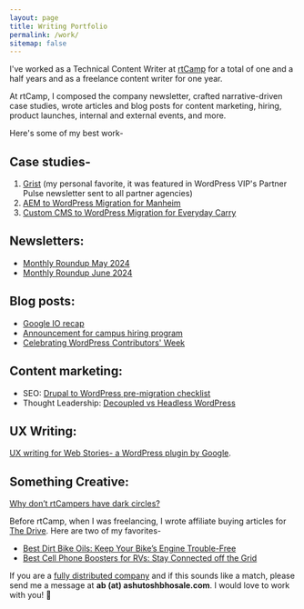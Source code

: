```yaml
---
layout: page
title: Writing Portfolio
permalink: /work/
sitemap: false
---
```

I've worked as a Technical Content Writer at [rtCamp](https://rtcamp.com) for a total of one and a half years and as a freelance content writer for one year. 

At rtCamp, I composed the company newsletter, crafted narrative-driven case studies, wrote articles and blog posts for content marketing, hiring, product launches, internal and external events, and more.

Here's some of my best work-

## Case studies-

1. [Grist](https://rtcamp.com/case-studies/grist-managed-wordpress/) (my personal favorite, it was featured in WordPress VIP's Partner Pulse newsletter sent to all partner agencies) 
2. [AEM to WordPress Migration for Manheim](https://rtcamp.com/case-studies/aem-to-wordpress-migration-for-manheim/)
3. [Custom CMS to WordPress Migration for Everyday Carry](https://rtcamp.com/case-studies/custom-cms-to-wordpress-migration-for-everyday-carry/)

## Newsletters: 
- [Monthly Roundup May 2024](https://rtcamp.com/blog/monthly-roundup-may-2024/) 
- [Monthly Roundup June 2024](https://rtcamp.com/blog/monthly-roundup-april-2024/)

## Blog posts:
- [Google IO recap](https://rtcamp.com/blog/google-io-2024-recap/) 
- [Announcement for campus hiring program](https://rtcamp.com/blog/campus-hiring-2024/) 
- [Celebrating WordPress Contributors' Week](https://rtcamp.com/blog/celebrating-21-years-of-wordpress-with-contributors-week/)

## Content marketing:
- SEO: [Drupal to WordPress pre-migration checklist](https://rtcamp.com/blog/drupal-to-wordpress-pre-migration-checklist/) 
- Thought Leadership: [Decoupled vs Headless WordPress](https://rtcamp.com/blog/decoupled-vs-headless-wordpress/) 

## UX Writing:

[UX writing for Web Stories- a WordPress plugin by Google](https://ashutoshbhosale.com/blog/what-i-learned-working-on-a-google-project).

## Something Creative:
[Why don’t rtCampers have dark circles?](https://rtcamp.com/blog/why-dont-rtcampers-have-dark-circles/) 

<!-- My responsibilities included but were not limited to:
- collaborating with designers to produce visuals
- talking to project managers, developers, the delivery team and the SEO folks as needed to produce pieces --> 

Before rtCamp, when I was freelancing, I wrote affiliate buying articles for [The Drive](https://www.thedrive.com/). Here are two of my favorites-

- [Best Dirt Bike Oils: Keep Your Bike’s Engine Trouble-Free](https://www.thedrive.com/reviews/31411/best-dirt-bike-oil)
- [Best Cell Phone Boosters for RVs: Stay Connected off the Grid](https://www.thedrive.com/reviews/30344/best-cell-phone-boosters-rvs)

If you are a [fully distributed company](https://blog.dropbox.com/topics/work-culture/the-crucial-difference-between-remote-work-and-distributed-work) and if this sounds like a match, please send me a message at **ab (at) ashutoshbhosale.com**. I would love to work with you! 🚀